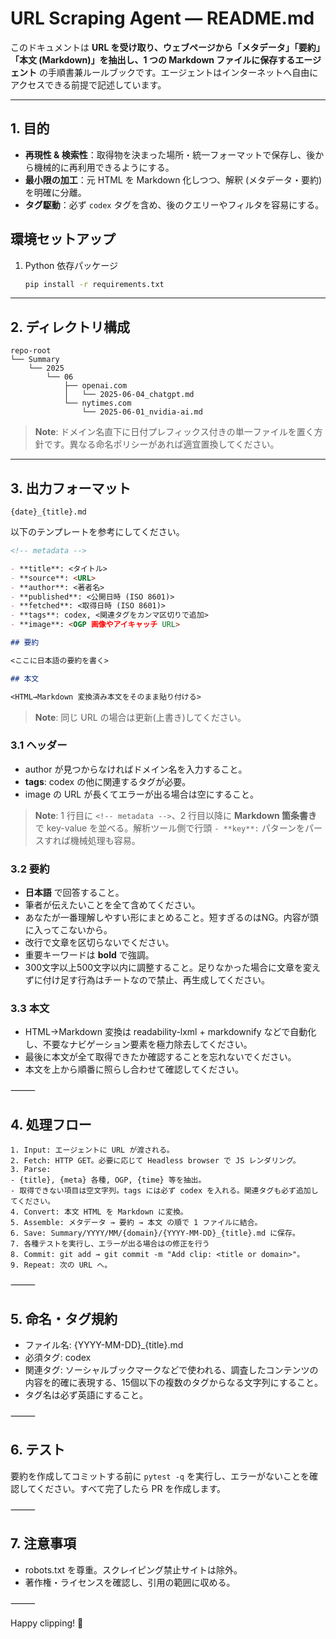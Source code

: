 # URL Scraping Agent — README.md

このドキュメントは **URL を受け取り、ウェブページから「メタデータ」「要約」「本文 (Markdown)」を抽出し、1 つの Markdown ファイルに保存するエージェント** の手順書兼ルールブックです。エージェントはインターネットへ自由にアクセスできる前提で記述しています。

---

## 1. 目的

- **再現性 & 検索性**：取得物を決まった場所・統一フォーマットで保存し、後から機械的に再利用できるようにする。
- **最小限の加工**：元 HTML を Markdown 化しつつ、解釈 (メタデータ・要約) を明確に分離。
- **タグ駆動**：必ず `codex` タグを含め、後のクエリーやフィルタを容易にする。

## 環境セットアップ

1. Python 依存パッケージ
   ```bash
   pip install -r requirements.txt
   ```


---

## 2. ディレクトリ構成

```
repo-root
└── Summary
    └── 2025
        └── 06
            ├── openai.com
            │   └── 2025-06-04_chatgpt.md
            └── nytimes.com
                └── 2025-06-01_nvidia-ai.md
```

> **Note**: ドメイン名直下に日付プレフィックス付きの単一ファイルを置く方針です。異なる命名ポリシーがあれば適宜置換してください。

---

## 3. 出力フォーマット

`{date}_{title}.md`

以下のテンプレートを参考にしてください。

```md
<!-- metadata -->

- **title**: <タイトル>
- **source**: <URL>
- **author**: <著者名>
- **published**: <公開日時 (ISO 8601)>
- **fetched**: <取得日時 (ISO 8601)>
- **tags**: codex, <関連タグをカンマ区切りで追加>
- **image**: <OGP 画像やアイキャッチ URL>

## 要約

<ここに日本語の要約を書く>

## 本文

<HTML→Markdown 変換済み本文をそのまま貼り付ける>
```

> **Note**: 同じ URL の場合は更新(上書き)してください。

### 3.1 ヘッダー

- author が見つからなければドメイン名を入力すること。
- **tags**: codex の他に関連するタグが必要。
- image の URL が長くてエラーが出る場合は空にすること。

> **Note**: 1 行目に `<!-- metadata -->`、2 行目以降に **Markdown 箇条書き**で key-value を並べる。解析ツール側で行頭 `- **key**:` パターンをパースすれば機械処理も容易。

### 3.2 要約

- **日本語** で回答すること。
- 筆者が伝えたいことを全て含めてください。
- あなたが一番理解しやすい形にまとめること。短すぎるのはNG。内容が頭に入ってこないから。
- 改行で文章を区切らないでください。
- 重要キーワードは **bold** で強調。
- 300文字以上500文字以内に調整すること。足りなかった場合に文章を変えずに付け足す行為はチートなので禁止、再生成してください。

### 3.3 本文

- HTML→Markdown 変換は readability-lxml + markdownify などで自動化し、不要なナビゲーション要素を極力除去してください。
- 最後に本文が全て取得できたか確認することを忘れないでください。
- 本文を上から順番に照らし合わせて確認してください。

⸻

## 4. 処理フロー

    1. Input: エージェントに URL が渡される。
    2. Fetch: HTTP GET。必要に応じて Headless browser で JS レンダリング。
    3. Parse:
    - {title}, {meta} 各種, OGP, {time} 等を抽出。
    - 取得できない項目は空文字列。tags には必ず codex を入れる。関連タグも必ず追加してください。
    4. Convert: 本文 HTML を Markdown に変換。
    5. Assemble: メタデータ → 要約 → 本文 の順で 1 ファイルに結合。
    6. Save: Summary/YYYY/MM/{domain}/{YYYY-MM-DD}_{title}.md に保存。
    7. 各種テストを実行し、エラーが出る場合はの修正を行う
    8. Commit: git add → git commit -m "Add clip: <title or domain>"。
    9. Repeat: 次の URL へ。

⸻

## 5. 命名・タグ規約

- ファイル名: {YYYY-MM-DD}\_{title}.md
- 必須タグ: codex
- 関連タグ: ソーシャルブックマークなどで使われる、調査したコンテンツの内容を的確に表現する、15個以下の複数のタグからなる文字列にすること。
- タグ名は必ず英語にすること。

⸻

## 6. テスト

要約を作成してコミットする前に `pytest -q` を実行し、エラーがないことを確認してください。すべて完了したら PR を作成します。

⸻

## 7. 注意事項

- robots.txt を尊重。スクレイピング禁止サイトは除外。
- 著作権・ライセンスを確認し、引用の範囲に収める。

⸻

Happy clipping! 🚀
